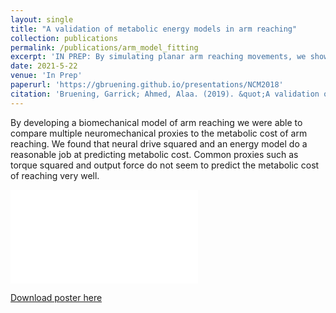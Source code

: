```yaml
---
layout: single
title: "A validation of metabolic energy models in arm reaching"
collection: publications
permalink: /publications/arm_model_fitting
excerpt: 'IN PREP: By simulating planar arm reaching movements, we show that metabolic representations have better predictions of metabolic rate than effort representations.'
date: 2021-5-22
venue: 'In Prep'
paperurl: 'https://gbruening.github.io/presentations/NCM2018'
citation: 'Bruening, Garrick; Ahmed, Alaa. (2019). &quot;A validation of metabolic energy models in arm reaching&quot; <i>IN PREP</i>.'
---
```


By developing a biomechanical model of arm reaching we were able to compare multiple neuromechanical proxies to the metabolic cost of arm reaching. We found that neural drive squared and an energy model do a reasonable job at predicting metabolic cost. Common proxies such as torque squared and output force do not seem to predict the metabolic cost of reaching very well.

<embed src="/files/Proxy_modeling-1.pdf" type="application/pdf"/>

[Download poster here](https://gbruening.github.io/presentations/NCM2018)
<!-- 
Recommended citation: Bruening, Garrick; Ahmed, Alaa. (2019). "How well do neuromechanical effort proxies represent the metabolic cost of arm reaching?" <i>Journal 1</i>. 1(3). -->
